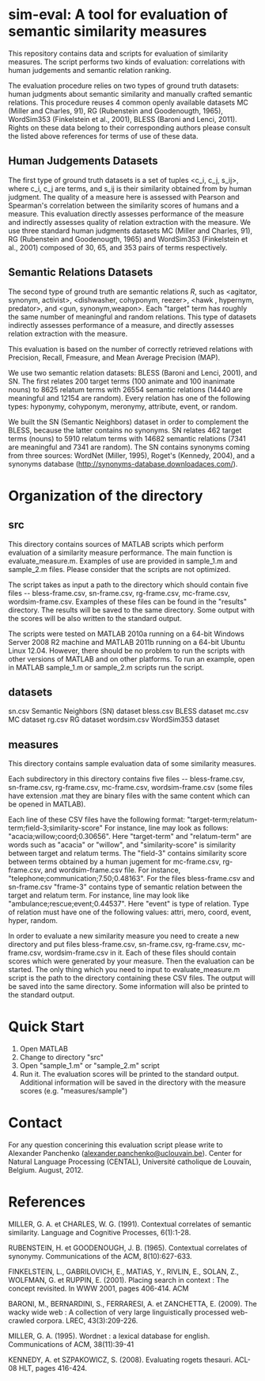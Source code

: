 sim-eval: A tool for evaluation of semantic similarity measures
===============================================================

This repository contains data and scripts for evaluation of similarity measures. The script performs two kinds of evaluation: correlations with human judgements and semantic relation ranking. 

The evaluation procedure relies on two types of ground truth datasets: human judgments about semantic similarity and manually crafted semantic relations. This procedure reuses 4 common openly available datasets MC (Miller and Charles, 91), RG (Rubenstein and Goodenougth, 1965), WordSim353 (Finkelstein et al., 2001), BLESS (Baroni and Lenci, 2011). Rights on these data belong to their corresponding authors please consult the listed above references for terms of use of these data. 

Human Judgements Datasets
-------------------------

The first type of ground truth datasets is a set of tuples <c_i, c_j, s_ij>, where c_i, c_j are terms, and s_ij is their similarity obtained from by human judgment. The quality of a measure here is assessed with Pearson and Spearman's correlation between the similarity scores of humans and a measure. This evaluation directly assesses performance of the measure and indirectly assesses quality of relation extraction with the measure. We use three standard human judgments datasets MC (Miller and Charles, 91), RG (Rubenstein and Goodenougth, 1965) and WordSim353 (Finkelstein et al., 2001) composed of  30, 65, and 353 pairs of terms respectively.


Semantic Relations Datasets
-------------------------

The second type of ground truth are semantic relations $R$, such as <agitator, synonym, activist>, <dishwasher, cohyponym, reezer>, <hawk , hypernym, predator>, and <gun, synonym,weapon>. Each "target" term has roughly the same number of meaningful and random relations. This type of datasets indirectly assesses performance of a
measure, and directly assesses relation extraction with the measure.

This evaluation is based on the number of correctly retrieved relations with  Precision, Recall, Fmeasure, and Mean Average Precision (MAP). 

We use two semantic relation datasets: BLESS (Baroni and Lenci, 2001), and SN. The first relates 200 target terms (100 animate and 100 inanimate nouns) to 8625 relatum terms with 26554 semantic relations (14440 are meaningful and 12154 are random). Every relation has one of the following types:  hyponymy, cohyponym,  meronymy,  attribute,  event, or random. 

We built the SN (Semantic Neighbors) dataset in order to complement the BLESS, because the latter contains no synonyms. SN relates 462 target terms (nouns) to 5910 relatum terms with 14682 semantic relations (7341 are meaningful and 7341 are random).  The SN contains synonyms coming from three sources: WordNet (Miller, 1995), Roget's (Kennedy, 2004), and a synonyms database (http://synonyms-database.downloadaces.com/).


Organization of the directory
=============================

src
---

This directory contains sources of MATLAB scripts which perform evaluation of a similarity measure performance. The main function is evaluate_measure.m. Examples of use are provided in sample_1.m and sample_2.m files. Please consider that the scripts are not optimized. 

The script takes as input a path to the directory which should contain five files -- bless-frame.csv, sn-frame.csv, rg-frame.csv, mc-frame.csv, wordsim-frame.csv. Examples of these files can be found in the "results" directory. The results will be saved to the same directory. Some output with the scores will be also written to the standard output. 

The scripts were tested on MATLAB 2010a running on a 64-bit Windows Server 2008 R2 machine and MATLAB 2011b running on a 64-bit Ubuntu Linux 12.04. However, there should be no problem to run the scripts with other versions of MATLAB and on other platforms. To run an example, open in MATLAB sample_1.m or sample_2.m scripts run the script.


datasets
--------

sn.csv  	Semantic Neighbors (SN) dataset
bless.csv	BLESS dataset
mc.csv 		MC dataset
rg.csv 		RG dataset
wordsim.csv	WordSim353 dataset

measures
--------

This directory contains sample evaluation data of some similarity measures. 

Each subdirectory in this directory contains five files -- bless-frame.csv, sn-frame.csv, rg-frame.csv, mc-frame.csv, wordsim-frame.csv (some files have extension .mat they are binary files with the same content which can be opened in MATLAB). 

Each line of these CSV files have the following format:
"target-term;relatum-term;field-3;similarity-score"
For instance, line may look as follows: "acacia;willow;coord;0.30656".
Here "target-term" and "relatum-term" are words such as "acacia" or "willow", and "similarity-score" is similarity between target and relatum terms. The "field-3" contains similarity score between terms obtained by a human jugement for mc-frame.csv, rg-frame.csv, and wordsim-frame.csv file. For instance, "telephone;communication;7.50;0.48163". For the files bless-frame.csv and sn-frame.csv "frame-3" contains type of semantic relation between the target and relatum term. For instance, line may look like "ambulance;rescue;event;0.44537". Here "event" is type of relation. Type of relation must have one of the following values: attri, mero, coord, event, hyper, random.

In order to evaluate a new similarity measure you need to create a new directory and put files bless-frame.csv, sn-frame.csv, rg-frame.csv, mc-frame.csv, wordsim-frame.csv in it. Each of these files should contain scores which were generated by your measure. Then the evaluation can be started. The only thing which you need to input to evaluate_measure.m script is the path to the directory containing these CSV files. The output will be saved into the same directory. Some information will also be printed to the standard output. 

Quick Start 
===========
1. Open MATLAB
2. Change to directory "src"
3. Open "sample_1.m" or "sample_2.m" script
4. Run it. The evaluation scores will be printed to the standard output. Additional information will be saved in the directory with the measure scores (e.g. "measures/sample") 

Contact
=======

For any question concerining this evaluation script please write to Alexander Panchenko (alexander.panchenko@uclouvain.be). Center for Natural Language Processing (CENTAL), Université catholique de Louvain, Belgium. August, 2012.


References
==========

MILLER, G. A. et CHARLES, W. G. (1991). Contextual correlates of semantic similarity. Language
and Cognitive Processes, 6(1):1-28.

RUBENSTEIN, H. et GOODENOUGH, J. B. (1965). Contextual correlates of synonymy. Communications of the ACM, 8(10):627-633.

FINKELSTEIN, L., GABRILOVICH, E., MATIAS, Y., RIVLIN, E., SOLAN, Z., WOLFMAN, G. et RUPPIN, E.
(2001). Placing search in context : The concept revisited. In WWW 2001, pages 406-414. ACM

BARONI, M., BERNARDINI, S., FERRARESI, A. et ZANCHETTA, E. (2009). The wacky wide web : A
collection of very large linguistically processed web-crawled corpora. LREC, 43(3):209-226.

MILLER, G. A. (1995). Wordnet : a lexical database for english. Communications of ACM,
38(11):39-41

KENNEDY, A. et SZPAKOWICZ, S. (2008). Evaluating rogets thesauri. ACL-08 HLT, pages 416-424.





